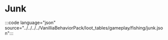 # Junk

:::code language="json" source="../../../../VanilliaBehaviorPack/loot_tables/gameplay/fishing/junk.json":::